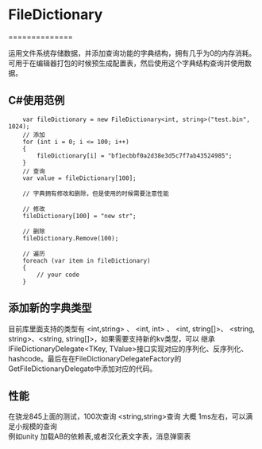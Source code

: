 # FileDictionary
==============

运用文件系统存储数据，并添加查询功能的字典结构，拥有几乎为0的内存消耗。可用于在编辑器打包的时候预生成配置表，然后使用这个字典结构查询并使用数据。

## C#使用范例
```
    var fileDictionary = new FileDictionary<int, string>("test.bin", 1024);
    // 添加
    for (int i = 0; i <= 100; i++)
    {
        fileDictionary[i] = "bf1ecbbf0a2d38e3d5c7f7ab43524985";
    }
    // 查询
    var value = fileDictionary[100];

    // 字典拥有修改和删除，但是使用的时候需要注意性能

    // 修改
    fileDictionary[100] = "new str";

    // 删除
    fileDictionary.Remove(100);

    // 遍历
    foreach (var item in fileDictionary)
    {
        // your code
    }
```

## 添加新的字典类型
目前库里面支持的类型有 <int,string> 、 <int, int> 、 <int, string[]>、 <string, string>、<string, string[]>，如果需要支持新的kv类型，可以 继承 IFileDictionaryDelegate<TKey, TValue>接口实现对应的序列化、反序列化、hashcode。最后在在FileDictionaryDelegateFactory的GetFileDictionaryDelegate中添加对应的代码。

## 性能
在骁龙845上面的测试，100次查询 <string,string>查询 大概 1ms左右，可以满足小规模的查询</br>
例如unity 加载AB的依赖表,或者汉化表文字表，消息弹窗表